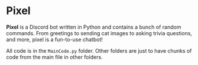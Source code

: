 # Pixel 
**Pixel** is a Discord bot written in Python and contains a bunch of random commands. From greetings to sending cat images to asking trivia questions, and more, pixel is a fun-to-use chatbot!

All code is in the ``MainCode.py`` folder. Other folders are just to have chunks of code from the main file in other folders.
